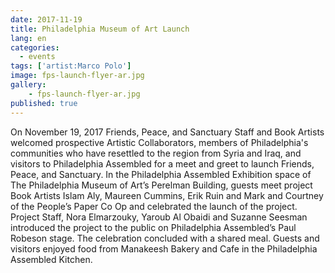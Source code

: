 ```yaml
---
date: 2017-11-19
title: Philadelphia Museum of Art Launch
lang: en
categories:
  - events
tags: ['artist:Marco Polo']
image: fps-launch-flyer-ar.jpg
gallery:
    - fps-launch-flyer-ar.jpg
published: true
---
```


On November 19, 2017 Friends, Peace, and Sanctuary Staff and Book Artists welcomed prospective Artistic Collaborators, members of Philadelphia's communities who have resettled to the region from Syria and Iraq, and visitors to Philadelphia Assembled for a meet and greet to launch Friends, Peace, and Sanctuary. In the Philadelphia Assembled Exhibition space of The Philadelphia Museum of Art’s Perelman Building, guests meet project Book Artists Islam Aly, Maureen Cummins, Erik Ruin and Mark and Courtney of the People’s Paper Co Op and celebrated the launch of the project. Project Staff, Nora Elmarzouky, Yaroub Al Obaidi and Suzanne Seesman introduced the project to the public on Philadelphia Assembled’s Paul Robeson stage. The celebration concluded with a shared meal. Guests and visitors enjoyed food from Manakeesh Bakery and Cafe in the Philadelphia Assembled Kitchen.